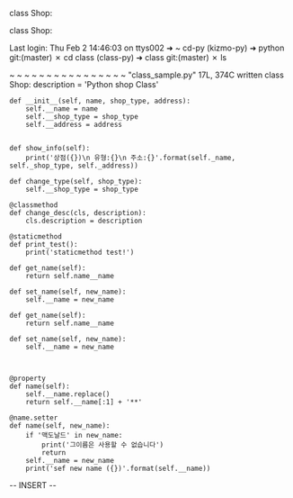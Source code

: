 



class Shop:


class Shop:


Last login: Thu Feb  2 14:46:03 on ttys002
➜  ~ cd-py
(kizmo-py) ➜  python git:(master) ✗ cd class
(class-py) ➜  class git:(master) ✗ ls

~
~
~
~
~
~
~
~
~
~
~
~
~
~
~
~
"class_sample.py" 17L, 374C written
class Shop:
    description = 'Python shop Class'

    def __init__(self, name, shop_type, address):
        self.__name = name
        self.__shop_type = shop_type
        self.__address = address


    def show_info(self):
        print('상점({})\n 유형:{}\n 주소:{}'.format(self._name, self._shop_type, self._address))

    def change_type(self, shop_type):
        self.__shop_type = shop_type

    @classmethod
    def change_desc(cls, description):
        cls.description = description

    @staticmethod
    def print_test():
        print('staticmethod test!')

    def get_name(self):
        return self.name__name

    def set_name(self, new_name):
        self.__name = new_name

    def get_name(self):
        return self.name__name

    def set_name(self, new_name):
        self.__name = new_name



    @property
    def name(self):
        self.__name.replace()
        return self.__name[:1] + '**'

    @name.setter
    def name(self, new_name):
        if '맥도날드' in new_name:
            print('그이름은 사용할 수 없습니다')
            return
        self.__name = new_name
        print('sef new name ({})'.format(self.__name))
-- INSERT --